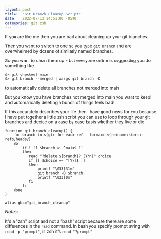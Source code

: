 ```yaml
---
layout: post
title:  "Git Branch Cleanup Script"
date:   2022-07-13 14:51:00 -0500
categories: git zsh
---
```


If you are like me then you are bad about cleaning up your git branches.

Then you want to switch to one so you type `git branch` and are overwhelmed by dozens of similarly named branches.

So you want to clean them up - but everyone online is suggesting you do something like
```
$> git checkout main
$> git branch --merged | xargs git branch -D
```
to automatically delete all branches not merged into main

But you know you have branches not merged into main you want to keep! and automatically deleting a bunch of things feels bad!

If this accurately describes your life then I have good news for you because I have put together a little zsh script you can use to loop through your git branches and decide on a case by case basis whether they live or die

```
function git_branch_cleanup() {
    for branch in $(git for-each-ref --format='%(refname:short)' refs/heads/)
    do
        if ! [[ $branch =~ ^main$ ]]
        then
           read "?delete ${branch}? (Y/n)" choice
           if [[ $choice =~ ^[Yy]$ ]]
           then
               printf "\033[31m"
               git branch -D $branch
               printf "\033[0m"
           fi
        fi
    done
}

alias gbc="git_branch_cleanup"
```

*Notes:*

It's a "zsh" script and not a "bash" script because there are some differences in the `read` command.
In bash you specify prompt string with `read -p "prompt"`, in zsh it's `read "?prompt"`




